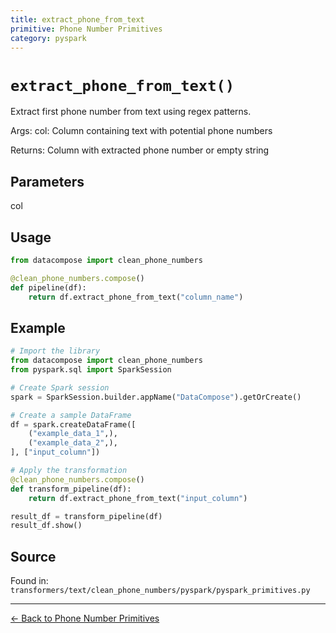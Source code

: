 ```yaml
---
title: extract_phone_from_text
primitive: Phone Number Primitives
category: pyspark
---
```


# `extract_phone_from_text()`

Extract first phone number from text using regex patterns.

Args:
    col: Column containing text with potential phone numbers
    
Returns:
    Column with extracted phone number or empty string

## Parameters

col

## Usage

```python
from datacompose import clean_phone_numbers

@clean_phone_numbers.compose()
def pipeline(df):
    return df.extract_phone_from_text("column_name")
```

## Example

```python
# Import the library
from datacompose import clean_phone_numbers
from pyspark.sql import SparkSession

# Create Spark session
spark = SparkSession.builder.appName("DataCompose").getOrCreate()

# Create a sample DataFrame
df = spark.createDataFrame([
    ("example_data_1",),
    ("example_data_2",),
], ["input_column"])

# Apply the transformation
@clean_phone_numbers.compose()
def transform_pipeline(df):
    return df.extract_phone_from_text("input_column")

result_df = transform_pipeline(df)
result_df.show()
```

## Source

Found in: `transformers/text/clean_phone_numbers/pyspark/pyspark_primitives.py`

---
[← Back to Phone Number Primitives](/primitives/phone-numbers)
